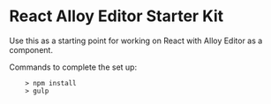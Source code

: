 React Alloy Editor Starter Kit
====

Use this as a starting point for working on React with Alloy Editor as a component.


Commands to complete the set up:
```
	> npm install
	> gulp
```
